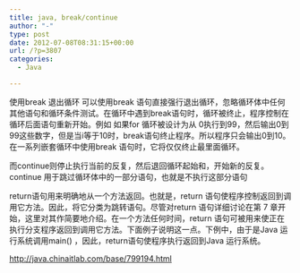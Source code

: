 ```yaml
---
title: java, break/continue
author: "-"
type: post
date: 2012-07-08T08:31:15+00:00
url: /?p=3807
categories:
  - Java

---
```

使用break 退出循环 可以使用break 语句直接强行退出循环，忽略循环体中任何其他语句和循环条件测试。在循环中遇到break语句时，循环被终止，程序控制在循环后面语句重新开始。例如 如果for 循环被设计为从 0执行到99，然后输出0到99这些数字，但是当i等于10时，break语句终止程序。所以程序只会输出0到10。 在一系列嵌套循环中使用break 语句时，它将仅仅终止最里面循环。

而continue则停止执行当前的反复，然后退回循环起始和，开始新的反复。continue 用于跳过循环体中的一部分语句，也就是不执行这部分语句

return语句用来明确地从一个方法返回。也就是，return 语句使程序控制返回到调用它方法。因此，将它分类为跳转语句。尽管对return 语句详细讨论在第 7 章开始，这里对其作简要地介绍。在一个方法任何时间，return 语句可被用来使正在执行分支程序返回到调用它方法。下面例子说明这一点。下例中，由于是Java 运行系统调用main() ，因此，return语句使程序执行返回到Java 运行系统。


<http://java.chinaitlab.com/base/799194.html>